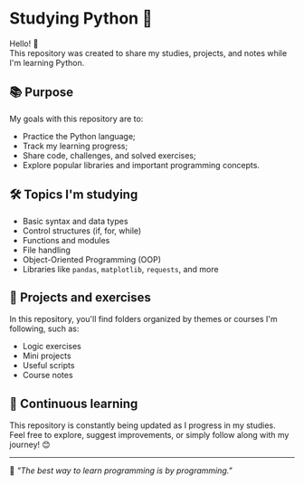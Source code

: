 # Studying Python 🐍

Hello! 👋  
This repository was created to share my studies, projects, and notes while I'm learning Python.

## 📚 Purpose

My goals with this repository are to:

- Practice the Python language;
- Track my learning progress;
- Share code, challenges, and solved exercises;
- Explore popular libraries and important programming concepts.

## 🛠️ Topics I'm studying

- Basic syntax and data types
- Control structures (if, for, while)
- Functions and modules
- File handling
- Object-Oriented Programming (OOP)
- Libraries like `pandas`, `matplotlib`, `requests`, and more

## 🚀 Projects and exercises

In this repository, you'll find folders organized by themes or courses I'm following, such as:

- Logic exercises
- Mini projects
- Useful scripts
- Course notes

## 🧠 Continuous learning

This repository is constantly being updated as I progress in my studies.  
Feel free to explore, suggest improvements, or simply follow along with my journey! 😊

---

📌 *"The best way to learn programming is by programming."*

